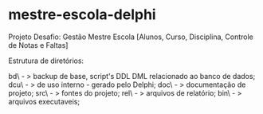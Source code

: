 # mestre-escola-delphi
Projeto Desafio: Gestão Mestre Escola [Alunos, Curso, Disciplina, Controle de Notas e Faltas]

Estrutura de diretórios:

bd\ 	- > backup de base, script's DDL DML relacionado ao banco de dados;
dcu\ 	- > de uso interno - gerado pelo Delphi;
doc\ 	- > documentação de projeto;
src\ 	- > fontes do projeto;
rel\ 	- > arquivos de relatório;
bin\ 	- > arquivos executaveis;

